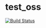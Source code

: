 # test_oss

[![Build Status](https://travis-ci.org/jnkm/test_oss.svg?branch=master)](https://travis-ci.org/jnkm/test_oss)

